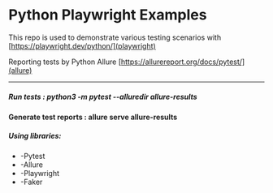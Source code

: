 # **Python Playwright Examples**

This repo is used to demonstrate various testing scenarios with [https://playwright.dev/python/](playwright)

Reporting tests by Python Allure [https://allurereport.org/docs/pytest/](allure)
_____________________________________________________________________________________
##### Run tests : python3 -m pytest --alluredir allure-results

#### Generate test reports : allure serve allure-results

##### Using libraries:
* -Pytest
* -Allure
* -Playwright
* -Faker


